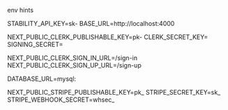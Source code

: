 env hints

STABILITY_API_KEY=sk-
BASE_URL=http://localhost:4000

NEXT_PUBLIC_CLERK_PUBLISHABLE_KEY=pk-
CLERK_SECRET_KEY=
SIGNING_SECRET=

NEXT_PUBLIC_CLERK_SIGN_IN_URL=/sign-in
NEXT_PUBLIC_CLERK_SIGN_UP_URL=/sign-up

DATABASE_URL=mysql:

NEXT_PUBLIC_STRIPE_PUBLISHABLE_KEY=pk_
STRIPE_SECRET_KEY=sk_
STRIPE_WEBHOOK_SECRET=whsec_




